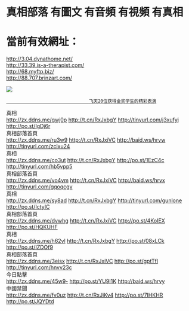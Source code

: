 # 真相部落  有圖文 有音頻 有視頻 有真相<br>
# 當前有效網址：<br>
http://3.04.dynathome.net/<br>
http://33.39.is-a-therapist.com/<br>
http://68.myftp.biz/<br>
http://88.707.brinzart.com/<br>

<a href="http://04.dynathome.net/zx/" target="_blank"><img src="http://04.dynathome.net/pic/2016/11/p7829911a215010452.jpg">

                                   飞天20位获得金奖学生的精彩表演
</a>

<div class="linkbox"><div class="title">真相<div id="url"><a href="http://zx.ddns.me/gwj0p" target=_blank>http://zx.ddns.me/gwj0p</a>   <a href="http://t.cn/RxJxbgY" target=_blank>http://t.cn/RxJxbgY</a>   <a href="http://tinyurl.com/j3xufyj" target=_blank>http://tinyurl.com/j3xufyj</a>   <a href="http://po.st/IgDj6r" target=_blank>http://po.st/IgDj6r</a></div></div><div class="title">真相部落首頁<div id="url"><a href="http://zx.ddns.me/ru3w9" target=_blank>http://zx.ddns.me/ru3w9</a>   <a href="http://t.cn/RxJxiVC" target=_blank>http://t.cn/RxJxiVC</a>   <a href="http://baid.ws/hrvw" target=_blank>http://baid.ws/hrvw</a>   <a href="http://tinyurl.com/zclxu24" target=_blank>http://tinyurl.com/zclxu24</a></div></div><div class="title">真相<div id="url"><a href="http://zx.ddns.me/co3ut" target=_blank>http://zx.ddns.me/co3ut</a>   <a href="http://t.cn/RxJxbgY" target=_blank>http://t.cn/RxJxbgY</a>   <a href="http://po.st/1EzC4c" target=_blank>http://po.st/1EzC4c</a>   <a href="http://tinyurl.com/hb5vpp5" target=_blank>http://tinyurl.com/hb5vpp5</a></div></div><div class="title">真相部落首頁<div id="url"><a href="http://zx.ddns.me/vo4vm" target=_blank>http://zx.ddns.me/vo4vm</a>   <a href="http://t.cn/RxJxiVC" target=_blank>http://t.cn/RxJxiVC</a>   <a href="http://baid.ws/hrvx" target=_blank>http://baid.ws/hrvx</a>   <a href="http://tinyurl.com/gqoqcgv" target=_blank>http://tinyurl.com/gqoqcgv</a></div></div><div class="title">真相<div id="url"><a href="http://zx.ddns.me/sy8ad" target=_blank>http://zx.ddns.me/sy8ad</a>   <a href="http://t.cn/RxJxbgY" target=_blank>http://t.cn/RxJxbgY</a>   <a href="http://tinyurl.com/gunlone" target=_blank>http://tinyurl.com/gunlone</a>   <a href="http://po.st/IctyIC" target=_blank>http://po.st/IctyIC</a></div></div><div class="title">真相部落首頁<div id="url"><a href="http://zx.ddns.me/dvwhg" target=_blank>http://zx.ddns.me/dvwhg</a>   <a href="http://t.cn/RxJxiVC" target=_blank>http://t.cn/RxJxiVC</a>   <a href="http://po.st/4KoIEX" target=_blank>http://po.st/4KoIEX</a>   <a href="http://po.st/HQKUHF" target=_blank>http://po.st/HQKUHF</a></div></div><div class="title">真相<div id="url"><a href="http://zx.ddns.me/h62vl" target=_blank>http://zx.ddns.me/h62vl</a>   <a href="http://t.cn/RxJxbgY" target=_blank>http://t.cn/RxJxbgY</a>   <a href="http://po.st/08xLCk" target=_blank>http://po.st/08xLCk</a>   <a href="http://po.st/IZDOf9" target=_blank>http://po.st/IZDOf9</a></div></div><div class="title">真相部落首頁<div id="url"><a href="http://zx.ddns.me/3eisx" target=_blank>http://zx.ddns.me/3eisx</a>   <a href="http://t.cn/RxJxiVC" target=_blank>http://t.cn/RxJxiVC</a>   <a href="http://po.st/gptTfl" target=_blank>http://po.st/gptTfl</a>   <a href="http://tinyurl.com/hnvv23c" target=_blank>http://tinyurl.com/hnvv23c</a></div></div><div class="title">今日點擊<div id="url"><a href="http://zx.ddns.me/45w9-" target=_blank>http://zx.ddns.me/45w9-</a>   <a href="" target=_blank></a>   <a href="http://po.st/YU9I1K" target=_blank>http://po.st/YU9I1K</a>   <a href="http://baid.ws/hrvy" target=_blank>http://baid.ws/hrvy</a></div></div><div class="title">中國禁聞<div id="url"><a href="http://zx.ddns.me/fv0uz" target=_blank>http://zx.ddns.me/fv0uz</a>   <a href="http://t.cn/RxJiKv4" target=_blank>http://t.cn/RxJiKv4</a>   <a href="http://po.st/7IHKHR" target=_blank>http://po.st/7IHKHR</a>   <a href="http://po.st/JQYDtd" target=_blank>http://po.st/JQYDtd</a></div></div></div>
